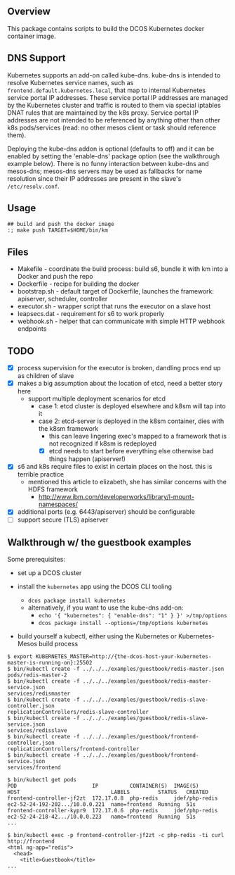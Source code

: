 ## Overview

This package contains scripts to build the DCOS Kubernetes docker container image.

## DNS Support

Kubernetes supports an add-on called kube-dns.
kube-dns is intended to resolve Kubernetes service names, such as `frontend.default.kubernetes.local`, that map to internal Kubernetes service portal IP addresses.
These service portal IP addresses are managed by the Kubernetes cluster and traffic is routed to them via special iptables DNAT rules that are maintained by the k8s proxy.
Service portal IP addresses are not intended to be referenced by anything other than other k8s pods/services (read: no other mesos client or task should reference them).

Deploying the kube-dns addon is optional (defaults to off) and it can be enabled by setting the 'enable-dns' package option (see the walkthrough example below).
There is no funny interaction between kube-dns and mesos-dns;
mesos-dns servers may be used as fallbacks for name resolution since their IP addresses are present in the slave's `/etc/resolv.conf`.

## Usage
```
## build and push the docker image
:; make push TARGET=$HOME/bin/km
```
## Files
* Makefile - coordinate the build process: build s6, bundle it with km into a Docker and push the repo
* Dockerfile - recipe for building the docker
* bootstrap.sh - default target of Dockerfile, launches the framework: apiserver, scheduler, controller
* executor.sh - wrapper script that runs the executor on a slave host
* leapsecs.dat - requirement for s6 to work properly
* webhook.sh - helper that can communicate with simple HTTP webhook endpoints

## TODO
- [x] process supervision for the executor is broken, dandling procs end up as children of slave
- [x] makes a big assumption about the location of etcd, need a better story here
  - support multiple deployment scenarios for etcd
    - case 1: etcd cluster is deployed elsewhere and k8sm will tap into it
    - case 2: etcd-server is deployed in the k8sm container, dies with the k8sm framework
      - this can leave lingering exec's mapped to a framework that is not recognized if k8sm is redeployed
      - [x] etcd needs to start before everything else otherwise bad things happen (apiserver!)
- [x] s6 and k8s require files to exist in certain places on the host. this is terrible practice
  - mentioned this article to elizabeth, she has similar concerns with the HDFS framework
    - http://www.ibm.com/developerworks/library/l-mount-namespaces/
- [x] additional ports (e.g. 6443/apiserver) should be configurable
- [ ] support secure (TLS) apiserver

## Walkthrough w/ the guestbook examples

Some prerequisites:

- set up a DCOS cluster
- install the `kubernetes` app using the DCOS CLI tooling
  - `dcos package install kubernetes`
  - alternatively, if you want to use the kube-dns add-on:
    - `echo '{ "kubernetes": { "enable-dns": "1" } }' >/tmp/options`
    - `dcos package install --options=/tmp/options kubernetes`

- build yourself a kubectl, either using the Kubernetes or Kubernetes-Mesos build process

```shell
$ export KUBERNETES_MASTER=http://{the-dcos-host-your-kubernetes-master-is-running-on}:25502
$ bin/kubectl create -f ../../../examples/guestbook/redis-master.json 
pods/redis-master-2
$ bin/kubectl create -f ../../../examples/guestbook/redis-master-service.json 
services/redismaster
$ bin/kubectl create -f ../../../examples/guestbook/redis-slave-controller.json 
replicationControllers/redis-slave-controller
$ bin/kubectl create -f ../../../examples/guestbook/redis-slave-service.json 
services/redisslave
$ bin/kubectl create -f ../../../examples/guestbook/frontend-controller.json 
replicationControllers/frontend-controller
$ bin/kubectl create -f ../../../examples/guestbook/frontend-service.json 
services/frontend

$ bin/kubectl get pods
POD                        IP          CONTAINER(S)  IMAGE(S)        HOST                             LABELS         STATUS   CREATED
frontend-controller-jf2zt  172.17.0.8  php-redis     jdef/php-redis  ec2-52-24-192-202.../10.0.0.221  name=frontend  Running  51s
frontend-controller-kypr9  172.17.0.6  php-redis     jdef/php-redis  ec2-52-24-218-42.../10.0.0.223   name=frontend  Running  51s
...

$ bin/kubectl exec -p frontend-controller-jf2zt -c php-redis -ti curl http://frontend
<html ng-app="redis">
  <head>
    <title>Guestbook</title>
...
```
